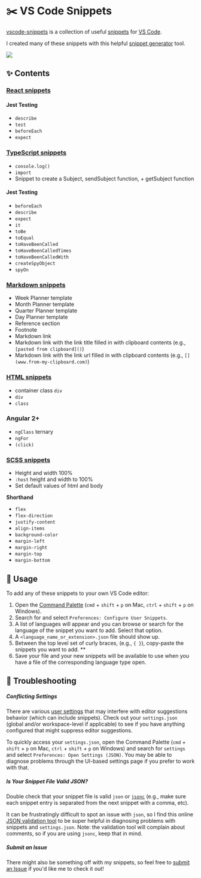 # ✂️ VS Code Snippets

[vscode-snippets](https://github.com/charliejmoore/vscode-snippets) is a collection of useful [snippets](https://code.visualstudio.com/docs/editor/userdefinedsnippets) for [VS Code](https://code.visualstudio.com/).

I created many of these snippets with this helpful [snippet generator](https://snippet-generator.app/) tool.

![](https://github.com/charliejmoore/vscode-snippets/actions/workflows/json-linter.yml/badge.svg)

## ✨ Contents

### [React snippets](https://github.com/charliejmoore/vscode-snippets/blob/master/typescriptreact.json)

#### **Jest Testing**
- `describe`
- `test`
- `beforeEach`
- `expect`

### [TypeScript snippets](https://github.com/charliejmoore/vscode-snippets/blob/master/typescript.json)
  - `console.log()`
  - `import`
  - Snippet to create a Subject, sendSubject function, + getSubject function

#### **Jest Testing**
- `beforeEach`
- `describe`
- `expect`
- `it`
- `toBe`
- `toEqual`
- `toHaveBeenCalled`
- `toHaveBeenCalledTimes`
- `toHaveBeenCalledWith`
- `createSpyObject`
- `spyOn`

### [Markdown snippets](https://github.com/charliejmoore/vscode-snippets/blob/master/markdown.json)

- Week Planner template
- Month Planner template
- Quarter Planner template
- Day Planner template
- Reference section
- Footnote
- Markdown link
- Markdown link with the link title filled in with clipboard contents (e.g., `[pasted from clipboard]()`)
- Markdown link with the link url filled in with clipboard contents (e.g., `[](www.from-my-clipboard.com)`)


### [HTML snippets](https://github.com/charliejmoore/vscode-snippets/blob/master/html.json)

- container class `div`
- `div`
- `class`

### **Angular 2+**
- `ngClass` ternary
- `ngFor`
- `(click)`


### [SCSS snippets](https://github.com/charliejmoore/vscode-snippets/blob/master/scss.json)
- Height and width 100%
- `:host` height and width to 100%
- Set default values of html and body

**Shorthand**

- `flex`
- `flex-direction`
- `justify-content`
- `align-items`
- `background-color`
- `margin-left`
- `margin-right`
- `margin-top`
- `margin-bottom`

## 🚀 Usage

To add any of these snippets to your own VS Code editor:
  1. Open the [Command Palette](https://code.visualstudio.com/docs/getstarted/userinterface#_command-palette) (`cmd` + `shift` + `p` on Mac, `ctrl` + `shift` + `p` on Windows).
  2. Search for and select `Preferences: Configure User Snippets`.
  3. A list of languages will appear and you can browse or search for the language of the snippet you want to add. Select that option.
  4. A `<language_name_or_extension>.json` file should show up.
  5. Between the top level set of curly braces, (e.g., `{ }`), copy-paste the snippets you want to add. **
  6. Save your file and your new snippets will be available to use when you have a file of the corresponding language type open.

## 🔧 Troubleshooting

##### Conflicting Settings

There are various [user settings](https://code.visualstudio.com/docs/getstarted/settings) that may interfere with editor suggestions behavior (which can include snippets). Check out your `settings.json` (global and/or workspace-level if applicable) to see if you have anything configured that might suppress editor suggestions.

To quickly access your `settings.json`, open the Command Palette (`cmd` + `shift` + `p` on Mac, `ctrl` + `shift` + `p` on Windows) and search for `settings` and select `Preferences: Open Settings (JSON)`. You may be able to diagnose problems through the UI-based settings page if you prefer to work with that.

##### Is Your Snippet File Valid JSON?

Double check that your snippet file is valid `json` or [`jsonc`](https://code.visualstudio.com/docs/languages/json#_json-with-comments) (e.g., make sure each snippet entry is separated from the next snippet with a comma, etc).

It can be frustratingly difficult to spot an issue with `json`, so I find this online [JSON validation tool](https://jsonlint.com/) to be super helpful in diagnosing problems with snippets and `settings.json`. Note: the validation tool will complain about comments, so if you are using `jsonc`, keep that in mind.

##### Submit an Issue

There might also be something off with my snippets, so feel free to [submit an Issue](https://github.com/charliejmoore/vscode-snippets/issues) if you'd like me to check it out!
